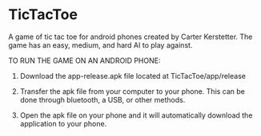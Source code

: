 # TicTacToe
A game of tic tac toe for android phones created by Carter Kerstetter. The game has an easy, medium, and hard AI to play against.

TO RUN THE GAME ON AN ANDROID PHONE:

1. Download the app-release.apk file located at TicTacToe/app/release

2. Transfer the apk file from your computer to your phone. This can be done through bluetooth, a USB, or other methods.

3. Open the apk file on your phone and it will automatically download the application to your phone.
